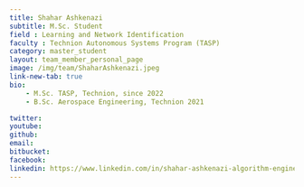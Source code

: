 ```yaml
---
title: Shahar Ashkenazi
subtitle: M.Sc. Student
field : Learning and Network Identification
faculty : Technion Autonomous Systems Program (TASP)
category: master_student
layout: team_member_personal_page
image: /img/team/ShaharAshkenazi.jpeg
link-new-tab: true
bio:
    - M.Sc. TASP, Technion, since 2022
    - B.Sc. Aerospace Engineering, Technion 2021

twitter: 
youtube: 
github: 
email: 
bitbucket: 
facebook: 
linkedin: https://www.linkedin.com/in/shahar-ashkenazi-algorithm-engineer
---
```


<!-- ## Connect Lab Publications:

{% bibliography -q @*[author ~= \bLevy-Or\b] --group_by none --order descending %}
 -->
